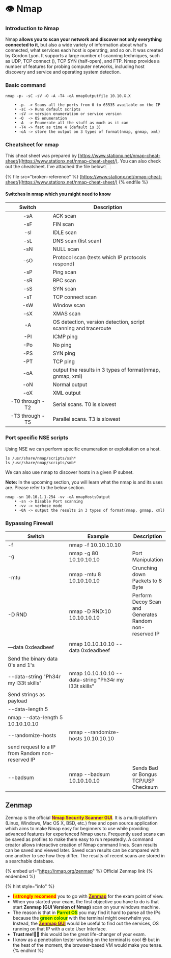 # 👁 Nmap

### Introduction to Nmap

Nmap **allows you to scan your network and discover not only everything connected to it**, but also a wide variety of information about what's connected, what services each host is operating, and so on. It was created by Gordon Lyon. It supports a large number of scanning techniques, such as UDP, TCP connect (), TCP SYN (half-open), and FTP. Nmap provides a number of features for probing computer networks, including host discovery and service and operating system detection.

### Basic command

```
nmap -p- -sC -sV -O -A -T4 -oA nmapOutputfile 10.10.X.X

    • -p- -> Scans all the ports from 0 to 65535 available on the IP
    • -sC -> Runs default scripts
    • -sV -> version enumeration or service version
    • -O  -> OS enumeration
    • -A  -> Enumerate all the stuff as much as it can
    • -T4 -> fast as time 4 (default is 3)
    • -oA -> store the output on 3 types of format(nmap, gnmap, xml)
```

### Cheatsheet for nmap

This cheat sheet was prepared by [https://www.stationx.net/nmap-cheat-sheet/](https://www.stationx.net/nmap-cheat-sheet/). You can also check out the cheatsheet. I've attached the file below👇🏻

{% file src="broken-reference" %}
[https://www.stationx.net/nmap-cheat-sheet/](https://www.stationx.net/nmap-cheat-sheet/)
{% endfile %}

#### Switches in nmap which you might need to know

<table><thead><tr><th width="185.26939394008483" align="center">Switch</th><th width="568.4285714285713">Description</th></tr></thead><tbody><tr><td align="center">-sA</td><td>ACK scan</td></tr><tr><td align="center">-sF</td><td>FIN scan</td></tr><tr><td align="center">-sI</td><td>IDLE scan</td></tr><tr><td align="center">-sL</td><td>DNS scan (list scan)</td></tr><tr><td align="center">-sN</td><td>NULL scan</td></tr><tr><td align="center">-sO</td><td>Protocol scan (tests which IP protocols respond)</td></tr><tr><td align="center">-sP</td><td>Ping scan</td></tr><tr><td align="center">-sR</td><td>RPC scan</td></tr><tr><td align="center">-sS</td><td>SYN scan</td></tr><tr><td align="center">-sT</td><td>TCP connect scan</td></tr><tr><td align="center">-sW</td><td>Window scan</td></tr><tr><td align="center">-sX</td><td>XMAS scan</td></tr><tr><td align="center">-A</td><td>OS detection, version detection, script scanning and traceroute</td></tr><tr><td align="center">-PI</td><td>ICMP ping</td></tr><tr><td align="center">-Po</td><td>No ping</td></tr><tr><td align="center">-PS</td><td>SYN ping</td></tr><tr><td align="center">-PT</td><td>TCP ping</td></tr><tr><td align="center">-oA</td><td>output the results in 3 types of format(nmap, gnmap, xml)</td></tr><tr><td align="center">-oN</td><td>Normal output</td></tr><tr><td align="center">-oX</td><td>XML output</td></tr><tr><td align="center">-T0 through -T2</td><td>Serial scans. T0 is slowest</td></tr><tr><td align="center">-T3 through -T5</td><td>Parallel scans. T3 is slowest</td></tr></tbody></table>

### Port specific NSE scripts

Using NSE we can perform specific enumeration or exploitation on a host.

```
ls /usr/share/nmap/scripts/ssh*
ls /usr/share/nmap/scripts/smb*
```

We can also use nmap to discover hosts in a given IP subnet.

**Note:** In the upcoming section, you will learn what the nmap is and its uses are. Please refer to the below section.

```
nmap -sn 10.10.1.1-254 -vv -oA nmapHostsOutput
    • -sn -> Disable Port scanning
    • -vv -> verbose mode
    • -0A -> output the results in 3 types of format(nmap, gnmap, xml)
```

### Bypassing Firewall

<table><thead><tr><th width="232.33333333333331">Switch</th><th width="242.5840801265156">Example</th><th>Description</th></tr></thead><tbody><tr><td>-f</td><td>nmap -f 10.10.10.10</td><td></td></tr><tr><td>-g</td><td>nmap -g 80 10.10.10.10</td><td>Port Manipulation</td></tr><tr><td>-mtu</td><td>nmap -mtu 8 10.10.10.10</td><td>Crunching down Packets to 8 Byte</td></tr><tr><td>-D RND</td><td>nmap -D RND:10 10.10.10.10</td><td>Perform Decoy Scan and Generates Random non-reserved IP</td></tr><tr><td></td><td></td><td></td></tr><tr><td>—data 0xdeadbeef</td><td>nmap 10.10.10.10 --data 0xdeadbeef</td><td></td></tr><tr><td>Send the binary data 0's and 1's</td><td></td><td></td></tr><tr><td>--data-string "Ph34r my l33t skills"</td><td>nmap 10.10.10.10 --data-string "Ph34r my l33t skills"</td><td></td></tr><tr><td>Send strings as payload</td><td></td><td></td></tr><tr><td>--data-length 5</td><td></td><td></td></tr><tr><td>nmap --data-length 5 10.10.10.10</td><td></td><td></td></tr><tr><td>--randomize-hosts</td><td>nmap --randomize-hosts 10.10.10.10</td><td></td></tr><tr><td>send request to a IP from Random non-reserved IP</td><td></td><td></td></tr><tr><td>--badsum</td><td>nmap --badsum 10.10.10.10</td><td>Sends Bad or Bongus TCP/USP Checksum</td></tr></tbody></table>

## Zenmap

Zenmap is the official <mark style="color:purple;">**Nmap Security Scanner GUI**</mark>. It is a multi-platform (Linux, Windows, Mac OS X, BSD, etc.) free and open source application which aims to make Nmap easy for beginners to use while providing advanced features for experienced Nmap users. Frequently used scans can be saved as profiles to make them easy to run repeatedly. A command creator allows interactive creation of Nmap command lines. Scan results can be saved and viewed later. Saved scan results can be compared with one another to see how they differ. The results of recent scans are stored in a searchable database.

{% embed url="https://nmap.org/zenmap" %}
Official Zenmap link
{% endembed %}

{% hint style="info" %}
* <mark style="color:red;">**I strongly recomend**</mark> you to go with [<mark style="color:purple;">**Zenmap**</mark>](nmap.md#zenmap) for the exam point of view.
* When you started your exam, the first objective you have to do is that start **Zenmap (GUI Version of Nmap)** scan on your windows machine.&#x20;
* The reason is that in <mark style="color:green;">**Parrot OS**</mark> you may find it hard to parse all the IPs because the <mark style="color:green;">**green colour**</mark> with the terminal might overwhelm you. Instead, the [<mark style="color:purple;">**Zenmap GUI**</mark>](nmap.md#zenmap) would be useful to find out the services, OS running on that IP with a cute User Interface.&#x20;
* **Trust me!💪🏻** this would be the great life-changer of your exam.&#x20;
* I know as a penetration tester working on the terminal is cool 😎 but in the heat of the moment, the browser-based VM would make you tense.
{% endhint %}

